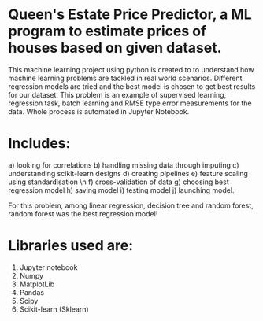 # Queen's Estate Price Predictor, a ML program to estimate prices of houses based on given dataset.

 This machine learning project using python is created to to understand how machine learning problems are tackled in real world scenarios. 
 Different regression models are tried and the best model is chosen to get best results for our dataset.
 This problem is an example of supervised learning, regression task, batch learning and RMSE type error measurements for the data.
 Whole process is automated in Jupyter Notebook.
# Includes: 
  a) looking for correlations
  b) handling missing data through imputing
  c) understanding scikit-learn designs
  d) creating pipelines
  e) feature scaling using standardisation \n
  f) cross-validation of data 
  g) choosing best regression model
  h) saving model 
  i) testing model
  j) launching model.
 
 
  For this problem, among linear regression, decision tree and random forest, random forest was the best regression model!
 # Libraries used are:
   1) Jupyter notebook
   2) Numpy
   3) MatplotLib
   4) Pandas
   5) Scipy
   6) Scikit-learn (Sklearn)
